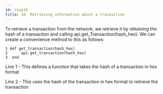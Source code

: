 ```yaml
---
id: step10
title: 10. Retrieving information about a transaction
---
```


To retrieve a transaction from the network, we retrieve it by obtaining the hash of a transaction and calling api.get_Transaction(hash_hex). We can create a convenience method to this as follows:

```
1 def get_transaction(hash_hex)
2      api.get_transaction(hash_hex)
3  end
```

Line 1 - This defines a function that takes the hash of a transaction in hex format

Line 2 - This uses the hash of the transaction in hex format to retrieve the transaction
